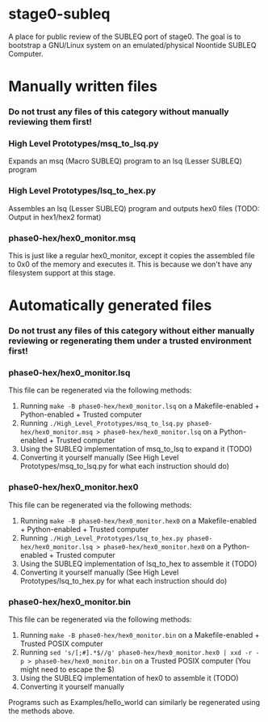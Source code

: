 # stage0-subleq
A place for public review of the SUBLEQ port of stage0. The goal is to bootstrap a GNU/Linux system on an emulated/physical Noontide SUBLEQ Computer.

# Manually written files
### **Do not trust any files of this category without manually reviewing them first!**
### High Level Prototypes/msq_to_lsq.py
Expands an msq (Macro SUBLEQ) program to an lsq (Lesser SUBLEQ) program
### High Level Prototypes/lsq_to_hex.py
Assembles an lsq (Lesser SUBLEQ) program and outputs hex0 files (TODO: Output in hex1/hex2 format)
### phase0-hex/hex0_monitor.msq
This is just like a regular hex0_monitor, except it copies the assembled file to 0x0 of the memory and executes it. This is because we don't have any filesystem support at this stage.

# Automatically generated files
### **Do not trust any files of this category without either manually reviewing or regenerating them under a trusted environment first!**

### phase0-hex/hex0_monitor.lsq
This file can be regenerated via the following methods:
1. Running `make -B phase0-hex/hex0_monitor.lsq` on a Makefile-enabled + Python-enabled + Trusted computer
2. Running `./High_Level_Prototypes/msq_to_lsq.py phase0-hex/hex0_monitor.msq > phase0-hex/hex0_monitor.lsq` on a Python-enabled + Trusted computer
3. Using the SUBLEQ implementation of msq_to_lsq to expand it (TODO)
4. Converting it yourself manually (See High Level Prototypes/msq_to_lsq.py for what each instruction should do)

### phase0-hex/hex0_monitor.hex0
This file can be regenerated via the following methods:
1. Running `make -B phase0-hex/hex0_monitor.hex0` on a Makefile-enabled + Python-enabled + Trusted computer
2. Running `./High_Level_Prototypes/lsq_to_hex.py phase0-hex/hex0_monitor.lsq > phase0-hex/hex0_monitor.hex0` on a Python-enabled + Trusted computer
3. Using the SUBLEQ implementation of lsq_to_hex to assemble it (TODO)
4. Converting it yourself manually (See High Level Prototypes/lsq_to_hex.py for what each instruction should do)

### phase0-hex/hex0_monitor.bin
This file can be regenerated via the following methods:
1. Running `make -B phase0-hex/hex0_monitor.bin` on a Makefile-enabled + Trusted POSIX computer
2. Running `sed 's/[;#].*$//g' phase0-hex/hex0_monitor.hex0 | xxd -r -p > phase0-hex/hex0_monitor.bin` on a Trusted POSIX computer (You might need to escape the $)
3. Using the SUBLEQ implementation of hex0 to assemble it (TODO)
4. Converting it yourself manually

Programs such as Examples/hello_world can similarly be regenerated using the methods above.